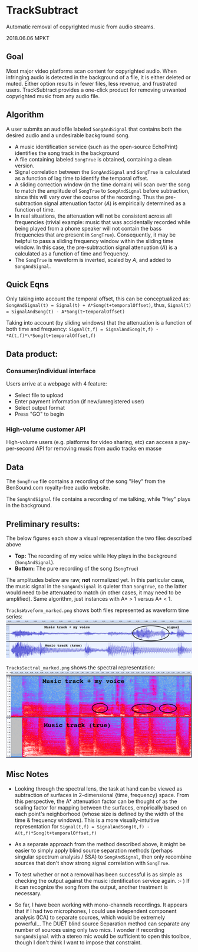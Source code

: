 # TrackSubtract
Automatic removal of copyrighted music from audio streams.

2018.06.06 MPKT

## Goal
Most major video platforms scan content for copyrighted audio. When infringing audio is detected in the background of a file, it is either deleted or muted. Either option results in fewer files, less revenue, and frustrated users. TrackSubtract provides a one-click product for removing unwanted copyrighted music from any audio file.


## Algorithm
A user submits an audiofile labeled `SongAndSignal` that contains both the desired audio and a undesirable background song.
-  A music identification service (such as the open-source EchoPrint) identifies the song track in the background
-  A file containing labeled `SongTrue` is obtained, containing a clean version.
-  Signal correlation between the `SongAndSignal` and `SongTrue` is calculated as a function of lag time to identify the temporal offset.
-  A sliding correction window (in the time domain) will scan over the song to match the amplitude of `SongTrue` to `SongAndSignal` before subtraction, since this will vary over the course of the recording. Thus the pre-subtraction signal attenuation factor (*A*) is empirically determined as a function of time.
-  In real situations, the attenuation will not be consistent across all frequencies (trivial example: music that was accidentally recorded while being played from a phone speaker will not contain the bass frequencies that are present in `SongTrue`). Consequently, it may be helpful to pass a sliding frequency window within the sliding time window. In this case, the pre-subtraction signal attenuation (*A*) is a calculated as a function of time and frequency.
-  The `SongTrue` is waveform is inverted, scaled by *A*, and added to `SongAndSignal`.

## Quick Eqns
Only taking into account the temporal offset, this can be conceptualized as: `SongAndSignal(t) = Signal(t) + A*Song(t+temporalOffset)`, thus, `Signal(t) = SignalAndSong(t) - A*Song(t+temporalOffset)`

Taking into account (by sliding windows) that the attenuation is a function of both time and frequency: `Signal(t,f) = SignalAndSong(t,f) - *A(t,f)*\*Song(t+temporalOffset,f)`

## Data product:
### Consumer/individual interface
Users arrive at a webpage with 4 feature:
-  Select file to upload
-  Enter payment information (if new/unregistered user)
-  Select output format
-  Press "GO" to begin

### High-volume customer API
High-volume users (e.g. platforms for video sharing, etc) can access a pay-per-second API for removing music from audio tracks en masse

## Data
The `SongTrue` file contains a recording of the song "Hey" from the BenSound.com royalty-free audio website.

The `SongAndSignal` file contains a recording of me talking, while "Hey" plays in the background.

## Preliminary results:
The below figures each show a visual representation the two files described above
-  **Top:** The recording of my voice while Hey plays in the background (`SongAndSignal`).
-  **Bottom:** The pure recording of the song (`SongTrue`)

The amplitudes below are raw, **not** normalized yet. In this particular case, the music signal in the `SongAndSignal` is quieter than `SongTrue`, so the latter would need to be attenuated to match (in other cases, it may need to be amplified). Same algorithm, just instances with A* > 1 versus A* < 1.

`TracksWaveform_marked.png` shows both files represented as waveform time series:
![TracksWaveform](TracksWaveform_marked.png)

`TracksSectral_marked.png` shows the spectral representation:
![TracksSpectral](TracksSpectral_marked.png)

## Misc Notes
-  Looking through the spectral lens, the task at hand can be viewed as subtraction of surfaces in 2-dimensional {time, frequency} space. From this perspective, the A* attenuation factor can be thought of as the scaling factor for mapping between the surfaces, empirically based on each point's neighborhood (whose size is defined by the width of the time & frequency windows). This is a more visually-intuitive representation for `Signal(t,f) = SignalAndSong(t,f) - A(t,f)*Song(t+temporalOffset,f)`

-  As a separate approach from the method described above, it might be easier to simply apply blind source separation methods (perhaps singular spectrum analysis / SSA) to `SongAndSignal`, then only recombine sources that don't show strong signal correlation with `SongTrue`.

-  To test whether or not a removal has been successful is as simple as checking the output against the music identification service again. :- ) If it can recognize the song from the output, another treatment is necessary.

-  So far, I have been working with mono-channels recordings. It appears that if I had two microphones, I could use independent component analysis (ICA) to separate sources, which would be extremely powerful... The DUET blind source Separation method can separate any number of sources using only two mics. I wonder if recording `SongAndSignal` with a stereo mic would be sufficient to open this toolbox, though I don't think I want to impose that constraint.

